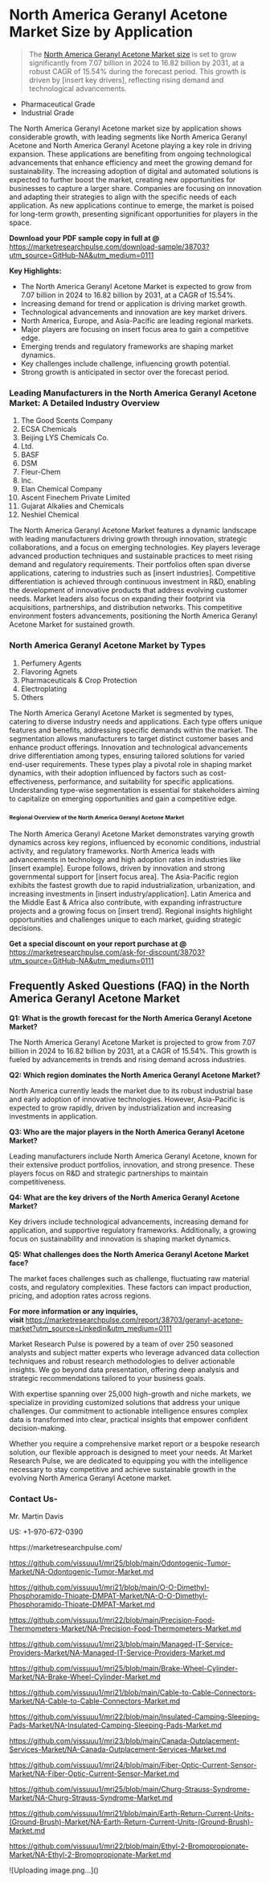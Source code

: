 <h1>North America Geranyl Acetone Market&nbsp;Size by Application</h1><blockquote><p>The <a href="https://marketresearchpulse.com/download-sample/38703?utm_source=GitHub-NA&amp;utm_medium=0111">North America Geranyl Acetone Market size</a> is set to grow significantly from 7.07 billion in 2024 to 16.82 billion by 2031, at a robust CAGR of 15.54% during the forecast period. This growth is driven by [insert key drivers], reflecting rising demand and technological advancements.</p></blockquote><ul><li>Pharmaceutical Grade<li> Industrial Grade</li></ul><p>The North America Geranyl Acetone market size by application shows considerable growth, with leading segments like North America Geranyl Acetone and North America Geranyl Acetone playing a key role in driving expansion. These applications are benefiting from ongoing technological advancements that enhance efficiency and meet the growing demand for sustainability. The increasing adoption of digital and automated solutions is expected to further boost the market, creating new opportunities for businesses to capture a larger share. Companies are focusing on innovation and adapting their strategies to align with the specific needs of each application. As new applications continue to emerge, the market is poised for long-term growth, presenting significant opportunities for players in the space.</p><p><strong>Download your PDF sample copy in full at @ </strong><a href="https://marketresearchpulse.com/download-sample/38703?utm_source=GitHub-NA&amp;utm_medium=0111">https://marketresearchpulse.com/download-sample/38703?utm_source=GitHub-NA&amp;utm_medium=0111</a></p><p><strong>Key Highlights: </strong></p><ul><li>The North America Geranyl Acetone Market is expected to grow from 7.07 billion in 2024 to 16.82 billion by 2031, at a CAGR of 15.54%.</li><li>Increasing demand for trend or application is driving market growth.</li><li>Technological advancements and innovation are key market drivers.</li><li>North America, Europe, and Asia-Pacific are leading regional markets.</li><li>Major players are focusing on insert focus area to gain a competitive edge.</li><li>Emerging trends and regulatory frameworks are shaping market dynamics.</li><li>Key challenges include challenge, influencing growth potential.</li><li>Strong growth is anticipated in sector over the forecast period.</li></ul><h3>Leading Manufacturers in the North America Geranyl Acetone Market: A Detailed Industry Overview</h3><ol><li>The Good Scents Company</li><li>ECSA Chemicals</li><li>Beijing LYS Chemicals Co.</li><li>Ltd.</li><li>BASF</li><li>DSM</li><li>Fleur-Chem</li><li>Inc.</li><li>Elan Chemical Company</li><li>Ascent Finechem Private Limited</li><li>Gujarat Alkalies and Chemicals</li><li>Neshiel Chemical</li></ol><div class="flex max-w-full flex-col flex-grow"><div class="min-h-8 text-message flex w-full flex-col items-end gap-2 whitespace-normal break-words [.text-message+&amp;]:mt-5" dir="auto" data-message-author-role="assistant" data-message-id="fd8432e4-4910-450d-b182-61b7bfb0a01f" data-message-model-slug="gpt-4o"><div class="flex w-full flex-col gap-1 empty:hidden first:pt-[3px]"><div class="markdown prose w-full break-words dark:prose-invert light"><p>The North America Geranyl Acetone Market features a dynamic landscape with leading manufacturers driving growth through innovation, strategic collaborations, and a focus on emerging technologies. Key players leverage advanced production techniques and sustainable practices to meet rising demand and regulatory requirements. Their portfolios often span diverse applications, catering to industries such as [insert industries]. Competitive differentiation is achieved through continuous investment in R&amp;D, enabling the development of innovative products that address evolving customer needs. Market leaders also focus on expanding their footprint via acquisitions, partnerships, and distribution networks. This competitive environment fosters advancements, positioning the North America Geranyl Acetone Market for sustained growth.</p></div></div></div></div><h3>North America Geranyl Acetone Market by Types</h3><ol><li>Perfumery Agents<li> Flavoring Agnets<li> Pharmaceuticals & Crop Protection<li> Electroplating<li> Others</li></ol><div class="flex max-w-full flex-col flex-grow"><div class="min-h-8 text-message flex w-full flex-col items-end gap-2 whitespace-normal break-words [.text-message+&amp;]:mt-5" dir="auto" data-message-author-role="assistant" data-message-id="084470be-0bb7-4664-bddf-5156b4f41249" data-message-model-slug="gpt-4o-mini"><div class="flex w-full flex-col gap-1 empty:hidden first:pt-[3px]"><div class="markdown prose w-full break-words dark:prose-invert light"><p>The North America Geranyl Acetone Market is segmented by types, catering to diverse industry needs and applications. Each type offers unique features and benefits, addressing specific demands within the market. The segmentation allows manufacturers to target distinct customer bases and enhance product offerings. Innovation and technological advancements drive differentiation among types, ensuring tailored solutions for varied end-user requirements. These types play a pivotal role in shaping market dynamics, with their adoption influenced by factors such as cost-effectiveness, performance, and suitability for specific applications. Understanding type-wise segmentation is essential for stakeholders aiming to capitalize on emerging opportunities and gain a competitive edge.</p></div></div></div></div><h3><span style="font-size: 11px;">Regional Overview of the North America Geranyl Acetone Market</span></h3><div class="flex max-w-full flex-col flex-grow"><div class="min-h-8 text-message flex w-full flex-col items-end gap-2 whitespace-normal break-words [.text-message+&amp;]:mt-5" dir="auto" data-message-author-role="assistant" data-message-id="e9038762-ce64-4e30-91c9-9bd413514231" data-message-model-slug="gpt-4o-mini"><div class="flex w-full flex-col gap-1 empty:hidden first:pt-[3px]"><div class="markdown prose w-full break-words dark:prose-invert light"><p>The North America Geranyl Acetone Market demonstrates varying growth dynamics across key regions, influenced by economic conditions, industrial activity, and regulatory frameworks. North America leads with advancements in technology and high adoption rates in industries like [insert example]. Europe follows, driven by innovation and strong governmental support for [insert focus area]. The Asia-Pacific region exhibits the fastest growth due to rapid industrialization, urbanization, and increasing investments in [insert industry/application]. Latin America and the Middle East &amp; Africa also contribute, with expanding infrastructure projects and a growing focus on [insert trend]. Regional insights highlight opportunities and challenges unique to each market, guiding strategic decisions.</p></div></div></div></div><p><strong>Get a special discount on your report purchase at @ </strong><a href="https://marketresearchpulse.com/ask-for-discount/38703?utm_source=GitHub-NA&amp;utm_medium=0111">https://marketresearchpulse.com/ask-for-discount/38703?utm_source=GitHub-NA&amp;utm_medium=0111</a></p><h2>Frequently Asked Questions (FAQ) in the North America Geranyl Acetone Market</h2><p><strong>Q1: What is the growth forecast for the North America Geranyl Acetone Market?</strong></p><p>The North America Geranyl Acetone Market is projected to grow from 7.07 billion in 2024 to 16.82 billion by 2031, at a CAGR of 15.54%. This growth is fueled by advancements in trends and rising demand across industries.</p><p><strong>Q2: Which region dominates the North America Geranyl Acetone Market?</strong></p><p>North America currently leads the market due to its robust industrial base and early adoption of innovative technologies. However, Asia-Pacific is expected to grow rapidly, driven by industrialization and increasing investments in application.</p><p><strong>Q3: Who are the major players in the North America Geranyl Acetone Market?</strong></p><p>Leading manufacturers include North America Geranyl Acetone, known for their extensive product portfolios, innovation, and strong presence. These players focus on R&amp;D and strategic partnerships to maintain competitiveness.</p><p><strong>Q4: What are the key drivers of the North America Geranyl Acetone Market?</strong></p><p>Key drivers include technological advancements, increasing demand for application, and supportive regulatory frameworks. Additionally, a growing focus on sustainability and innovation is shaping market dynamics.</p><p><strong>Q5: What challenges does the North America Geranyl Acetone Market face?</strong></p><p>The market faces challenges such as challenge, fluctuating raw material costs, and regulatory complexities. These factors can impact production, pricing, and adoption rates across regions.</p><p><strong>For more information or any inquiries, visit&nbsp;</strong><a href="https://marketresearchpulse.com/report/38703/geranyl-acetone-market?utm_source=Linkedin&utm_medium=0111">https://marketresearchpulse.com/report/38703/geranyl-acetone-market?utm_source=Linkedin&utm_medium=0111</a></p><p>Market Research Pulse is powered by a team of over 250 seasoned analysts and subject matter experts who leverage advanced data collection techniques and robust research methodologies to deliver actionable insights. We go beyond data presentation, offering deep analysis and strategic recommendations tailored to your business goals.</p><p>With expertise spanning over 25,000 high-growth and niche markets, we specialize in providing customized solutions that address your unique challenges. Our commitment to actionable intelligence ensures complex data is transformed into clear, practical insights that empower confident decision-making.</p><p>Whether you require a comprehensive market report or a bespoke research solution, our flexible approach is designed to meet your needs. At Market Research Pulse, we are dedicated to equipping you with the intelligence necessary to stay competitive and achieve sustainable growth in the evolving North America Geranyl Acetone market.</p><h3><strong>Contact Us-</strong></h3><p>Mr. Martin Davis</p><p>US: +1-970-672-0390</p><p>https://marketresearchpulse.com/</p><p><a href="https://github.com/vissuuu1/mri25/blob/main/Odontogenic-Tumor-Market/NA-Odontogenic-Tumor-Market.md">https://github.com/vissuuu1/mri25/blob/main/Odontogenic-Tumor-Market/NA-Odontogenic-Tumor-Market.md</a></p><p><a href="https://github.com/vissuuu1/mri21/blob/main/O-O-Dimethyl-Phosphoramido-Thioate-DMPAT-Market/NA-O-O-Dimethyl-Phosphoramido-Thioate-DMPAT-Market.md">https://github.com/vissuuu1/mri21/blob/main/O-O-Dimethyl-Phosphoramido-Thioate-DMPAT-Market/NA-O-O-Dimethyl-Phosphoramido-Thioate-DMPAT-Market.md</a></p><p><a href="https://github.com/vissuuu1/mri22/blob/main/Precision-Food-Thermometers-Market/NA-Precision-Food-Thermometers-Market.md">https://github.com/vissuuu1/mri22/blob/main/Precision-Food-Thermometers-Market/NA-Precision-Food-Thermometers-Market.md</a></p><p><a href="https://github.com/vissuuu1/mri23/blob/main/Managed-IT-Service-Providers-Market/NA-Managed-IT-Service-Providers-Market.md">https://github.com/vissuuu1/mri23/blob/main/Managed-IT-Service-Providers-Market/NA-Managed-IT-Service-Providers-Market.md</a></p><p><a href="https://github.com/vissuuu1/mri25/blob/main/Brake-Wheel-Cylinder-Market/NA-Brake-Wheel-Cylinder-Market.md">https://github.com/vissuuu1/mri25/blob/main/Brake-Wheel-Cylinder-Market/NA-Brake-Wheel-Cylinder-Market.md</a></p><p><a href="https://github.com/vissuuu1/mri21/blob/main/Cable-to-Cable-Connectors-Market/NA-Cable-to-Cable-Connectors-Market.md">https://github.com/vissuuu1/mri21/blob/main/Cable-to-Cable-Connectors-Market/NA-Cable-to-Cable-Connectors-Market.md</a></p><p><a href="https://github.com/vissuuu1/mri22/blob/main/Insulated-Camping-Sleeping-Pads-Market/NA-Insulated-Camping-Sleeping-Pads-Market.md">https://github.com/vissuuu1/mri22/blob/main/Insulated-Camping-Sleeping-Pads-Market/NA-Insulated-Camping-Sleeping-Pads-Market.md</a></p><p><a href="https://github.com/vissuuu1/mri23/blob/main/Canada-Outplacement-Services-Market/NA-Canada-Outplacement-Services-Market.md">https://github.com/vissuuu1/mri23/blob/main/Canada-Outplacement-Services-Market/NA-Canada-Outplacement-Services-Market.md</a></p><p><a href="https://github.com/vissuuu1/mri24/blob/main/Fiber-Optic-Current-Sensor-Market/NA-Fiber-Optic-Current-Sensor-Market.md">https://github.com/vissuuu1/mri24/blob/main/Fiber-Optic-Current-Sensor-Market/NA-Fiber-Optic-Current-Sensor-Market.md</a></p><p><a href="https://github.com/vissuuu1/mri25/blob/main/Churg-Strauss-Syndrome-Market/NA-Churg-Strauss-Syndrome-Market.md">https://github.com/vissuuu1/mri25/blob/main/Churg-Strauss-Syndrome-Market/NA-Churg-Strauss-Syndrome-Market.md</a></p><p><a href="https://github.com/vissuuu1/mri21/blob/main/Earth-Return-Current-Units-(Ground-Brush)-Market/NA-Earth-Return-Current-Units-(Ground-Brush)-Market.md">https://github.com/vissuuu1/mri21/blob/main/Earth-Return-Current-Units-(Ground-Brush)-Market/NA-Earth-Return-Current-Units-(Ground-Brush)-Market.md</a></p><p><a href="https://github.com/vissuuu1/mri22/blob/main/Ethyl-2-Bromopropionate-Market/NA-Ethyl-2-Bromopropionate-Market.md">https://github.com/vissuuu1/mri22/blob/main/Ethyl-2-Bromopropionate-Market/NA-Ethyl-2-Bromopropionate-Market.md</a></p>
![Uploading image.png…]()
